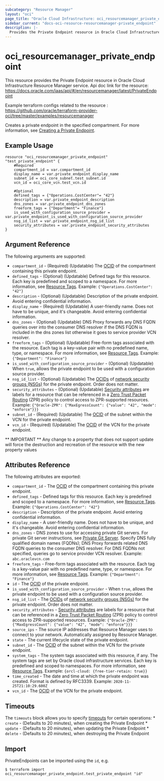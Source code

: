 ```yaml
---
subcategory: "Resource Manager"
layout: "oci"
page_title: "Oracle Cloud Infrastructure: oci_resourcemanager_private_endpoint"
sidebar_current: "docs-oci-resource-resourcemanager-private_endpoint"
description: |-
  Provides the Private Endpoint resource in Oracle Cloud Infrastructure Resource Manager service
---
```


# oci_resourcemanager_private_endpoint
This resource provides the Private Endpoint resource in Oracle Cloud Infrastructure Resource Manager service.
Api doc link for the resource: https://docs.oracle.com/iaas/api/#/en/resourcemanager/latest/PrivateEndpoint

Example terraform configs related to the resource : https://github.com/oracle/terraform-provider-oci/tree/master/examples/resourcemanager

Creates a private endpoint in the specified compartment.
For more information, see
[Creating a Private Endpoint](https://docs.cloud.oracle.com/iaas/Content/ResourceManager/Tasks/create-private-endpoints.htm).


## Example Usage

```hcl
resource "oci_resourcemanager_private_endpoint" "test_private_endpoint" {
	#Required
	compartment_id = var.compartment_id
	display_name = var.private_endpoint_display_name
	subnet_id = oci_core_subnet.test_subnet.id
	vcn_id = oci_core_vcn.test_vcn.id

	#Optional
	defined_tags = {"Operations.CostCenter"= "42"}
	description = var.private_endpoint_description
	dns_zones = var.private_endpoint_dns_zones
	freeform_tags = {"Department"= "Finance"}
	is_used_with_configuration_source_provider = var.private_endpoint_is_used_with_configuration_source_provider
	nsg_id_list = var.private_endpoint_nsg_id_list
	security_attributes = var.private_endpoint_security_attributes
}
```

## Argument Reference

The following arguments are supported:

* `compartment_id` - (Required) (Updatable) The [OCID](https://docs.cloud.oracle.com/iaas/Content/General/Concepts/identifiers.htm) of the compartment containing this private endpoint.
* `defined_tags` - (Optional) (Updatable) Defined tags for this resource. Each key is predefined and scoped to a namespace. For more information, see [Resource Tags](https://docs.cloud.oracle.com/iaas/Content/General/Concepts/resourcetags.htm). Example: `{"Operations.CostCenter": "42"}` 
* `description` - (Optional) (Updatable) Description of the private endpoint. Avoid entering confidential information.
* `display_name` - (Required) (Updatable) A user-friendly name. Does not have to be unique, and it's changeable. Avoid entering confidential information. 
* `dns_zones` - (Optional) (Updatable) DNS Proxy forwards any DNS FQDN queries over into the consumer DNS resolver if the DNS FQDN is included in the dns zones list otherwise it goes to service provider VCN resolver. 
* `freeform_tags` - (Optional) (Updatable) Free-form tags associated with the resource. Each tag is a key-value pair with no predefined name, type, or namespace. For more information, see [Resource Tags](https://docs.cloud.oracle.com/iaas/Content/General/Concepts/resourcetags.htm). Example: `{"Department": "Finance"}` 
* `is_used_with_configuration_source_provider` - (Optional) (Updatable) When `true`, allows the private endpoint to be used with a configuration source provider.
* `nsg_id_list` - (Optional) (Updatable) The [OCIDs](https://docs.cloud.oracle.com/iaas/Content/General/Concepts/identifiers.htm) of [network security groups (NSGs)](https://docs.cloud.oracle.com/iaas/Content/Network/Concepts/networksecuritygroups.htm) for the private endpoint. Order does not matter. 
* `security_attributes` - (Optional) (Updatable) [Security attributes](https://docs.cloud.oracle.com/iaas/Content/zero-trust-packet-routing/zpr-artifacts.htm) are labels for a resource that can be referenced in a [Zero Trust Packet Routing](https://docs.cloud.oracle.com/iaas/Content/zero-trust-packet-routing/overview.htm) (ZPR) policy to control access to ZPR-supported resources.  Example: `{"Oracle-ZPR": {"MaxEgressCount": {"value": "42", "mode": "enforce"}}}` 
* `subnet_id` - (Required) (Updatable) The [OCID](https://docs.cloud.oracle.com/iaas/Content/General/Concepts/identifiers.htm) of the subnet within the VCN for the private endpoint.
* `vcn_id` - (Required) (Updatable) The [OCID](https://docs.cloud.oracle.com/iaas/Content/General/Concepts/identifiers.htm) of the VCN for the private endpoint.


** IMPORTANT **
Any change to a property that does not support update will force the destruction and recreation of the resource with the new property values

## Attributes Reference

The following attributes are exported:

* `compartment_id` - The [OCID](https://docs.cloud.oracle.com/iaas/Content/General/Concepts/identifiers.htm) of the compartment containing this private endpoint.
* `defined_tags` - Defined tags for this resource. Each key is predefined and scoped to a namespace. For more information, see [Resource Tags](https://docs.cloud.oracle.com/iaas/Content/General/Concepts/resourcetags.htm). Example: `{"Operations.CostCenter": "42"}` 
* `description` - Description of the private endpoint. Avoid entering confidential information.
* `display_name` - A user-friendly name. Does not have to be unique, and it's changeable. Avoid entering confidential information. 
* `dns_zones` - DNS zones to use for accessing private Git servers. For private Git server instructions, see [Private Git Server](https://docs.cloud.oracle.com/iaas/Content/ResourceManager/Tasks/private-endpoints.htm#private-git). Specify DNS fully qualified domain names (FQDNs); DNS Proxy forwards related DNS FQDN queries to the consumer DNS resolver. For DNS FQDNs not specified, queries go to service provider VCN resolver. Example: `abc.oraclevcn.com` 
* `freeform_tags` - Free-form tags associated with the resource. Each tag is a key-value pair with no predefined name, type, or namespace. For more information, see [Resource Tags](https://docs.cloud.oracle.com/iaas/Content/General/Concepts/resourcetags.htm). Example: `{"Department": "Finance"}` 
* `id` - The [OCID](https://docs.cloud.oracle.com/iaas/Content/General/Concepts/identifiers.htm) of the private endpoint.
* `is_used_with_configuration_source_provider` - When `true`, allows the private endpoint to be used with a configuration source provider.
* `nsg_id_list` - The [OCIDs](https://docs.cloud.oracle.com/iaas/Content/General/Concepts/identifiers.htm) of [network security groups (NSGs)](https://docs.cloud.oracle.com/iaas/Content/Network/Concepts/networksecuritygroups.htm) for the private endpoint. Order does not matter. 
* `security_attributes` - [Security attributes](https://docs.cloud.oracle.com/iaas/Content/zero-trust-packet-routing/zpr-artifacts.htm) are labels for a resource that can be referenced in a [Zero Trust Packet Routing](https://docs.cloud.oracle.com/iaas/Content/zero-trust-packet-routing/overview.htm) (ZPR) policy to control access to ZPR-supported resources.  Example: `{"Oracle-ZPR": {"MaxEgressCount": {"value": "42", "mode": "enforce"}}}` 
* `source_ips` - The source IP addresses that Resource Manager uses to connect to your network. Automatically assigned by Resource Manager.
* `state` - The current lifecycle state of the private endpoint. 
* `subnet_id` - The [OCID](https://docs.cloud.oracle.com/iaas/Content/General/Concepts/identifiers.htm) of the subnet within the VCN for the private endpoint.
* `system_tags` - The system tags associated with this resource, if any. The system tags are set by Oracle cloud infrastructure services. Each key is predefined and scoped to namespaces. For more information, see [Resource Tags](https://docs.cloud.oracle.com/iaas/Content/General/Concepts/resourcetags.htm). Example: `{orcl-cloud: {free-tier-retain: true}}` 
* `time_created` - The date and time at which the private endpoint was created. Format is defined by RFC3339. Example: `2020-11-25T21:10:29.600Z` 
* `vcn_id` - The [OCID](https://docs.cloud.oracle.com/iaas/Content/General/Concepts/identifiers.htm) of the VCN for the private endpoint.

## Timeouts

The `timeouts` block allows you to specify [timeouts](https://registry.terraform.io/providers/oracle/oci/latest/docs/guides/changing_timeouts) for certain operations:
	* `create` - (Defaults to 20 minutes), when creating the Private Endpoint
	* `update` - (Defaults to 20 minutes), when updating the Private Endpoint
	* `delete` - (Defaults to 20 minutes), when destroying the Private Endpoint


## Import

PrivateEndpoints can be imported using the `id`, e.g.

```
$ terraform import oci_resourcemanager_private_endpoint.test_private_endpoint "id"
```

